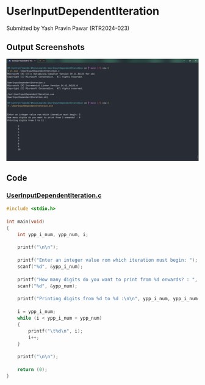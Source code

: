 # UserInputDependentIteration

Submitted by Yash Pravin Pawar (RTR2024-023)

## Output Screenshots
![output.png](./02-Screenshots/output.png)

## Code
### [UserInputDependentIteration.c](./01-Code/UserInputDependentIteration.c)
```c
#include <stdio.h>

int main(void)
{
    int ypp_i_num, ypp_num, i;

    printf("\n\n");

    printf("Enter an integer value rom which iteration must begin: ");
    scanf("%d", &ypp_i_num);

    printf("How many digits do you want to print from %d onwards? : ", ypp_i_num);
    scanf("%d", &ypp_num);

    printf("Printing digits from %d to %d :\n\n", ypp_i_num, ypp_i_num + ypp_num);

    i = ypp_i_num;
    while (i < ypp_i_num + ypp_num)
    {
        printf("\t%d\n", i);
        i++;
    }

    printf("\n\n");

    return (0);
}

```
